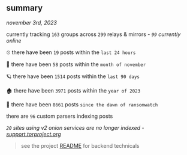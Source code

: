 
## summary
_november 3rd, 2023_

currently tracking `163` groups across `299` relays & mirrors - _`99` currently online_

⏲ there have been `19` posts within the `last 24 hours`

🦈 there have been `58` posts within the `month of november`

🪐 there have been `1514` posts within the `last 90 days`

🏚 there have been `3971` posts within the `year of 2023`

🦕 there have been `8661` posts `since the dawn of ransomwatch`

there are `96` custom parsers indexing posts

_`20` sites using v2 onion services are no longer indexed - [support.torproject.org](https://support.torproject.org/onionservices/v2-deprecation/)_

> see the project [README](https://github.com/joshhighet/ransomwatch#ransomwatch--) for backend technicals

